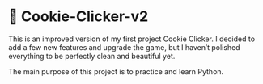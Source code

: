 # 🍪 Cookie-Clicker-v2

This is an improved version of my first project Cookie Clicker.
I decided to add a few new features and upgrade the game, but I haven’t polished everything to be perfectly clean and beautiful yet.

The main purpose of this project is to practice and learn Python.
